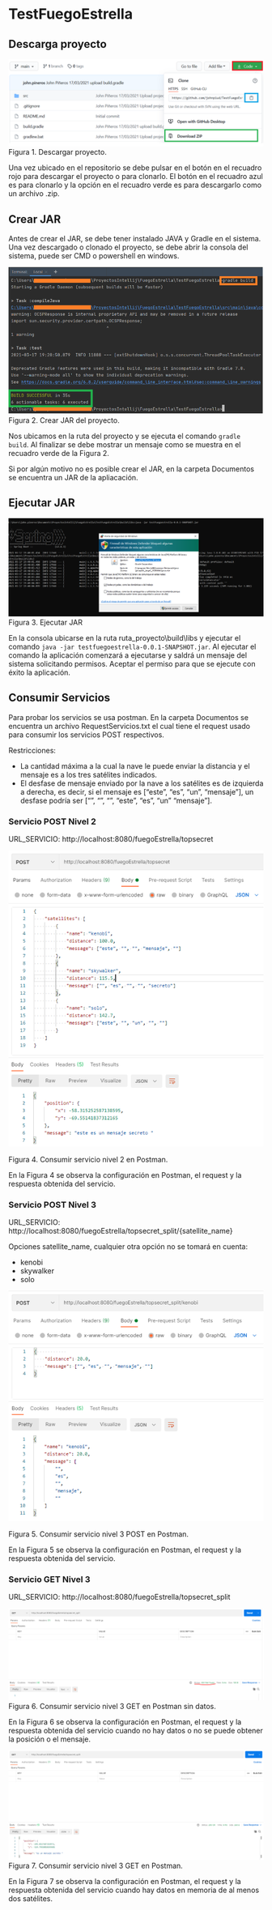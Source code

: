 # TestFuegoEstrella
## Descarga proyecto
![Con titulo](Documentos/Descargar.png "titulo")
Figura 1. Descargar proyecto.

Una vez ubicado en el repositorio se debe pulsar en el botón en el recuadro rojo para descargar el proyecto o para clonarlo.
El botón en el recuadro azul es para clonarlo y la opción en el recuadro verde es para descargarlo como un archivo .zip.

## Crear JAR
Antes de crear el JAR, se debe tener instalado JAVA y Gradle en el sistema. Una vez descargado o clonado el proyecto, se debe abrir la consola del sistema, puede ser CMD o powershell en windows.

![Con titulo](Documentos/EjecutarBuild.png "titulo")
Figura 2. Crear JAR del proyecto.

Nos ubicamos en la ruta del proyecto y se ejecuta el comando `gradle build`. Al finalizar se debe mostrar un mensaje como se muestra en el recuadro verde de la Figura 2.

Si por algún motivo no es posible crear el JAR, en la carpeta Documentos se encuentra un JAR de la apliacación.

## Ejecutar JAR
![Con titulo](Documentos/EjecutarJar.PNG "titulo")
Figura 3. Ejecutar JAR

En la consola ubicarse en la ruta ruta_proyecto\build\libs y ejecutar el comando `java -jar testfuegoestrella-0.0.1-SNAPSHOT.jar`. Al ejecutar el comando la aplicación comenzará a ejecutarse y saldrá un mensaje del sistema solicitando permisos. Aceptar el permiso para que se ejecute con éxito la aplicación.

## Consumir Servicios
Para probar los servicios se usa postman. En la carpeta Documentos se encuentra un archivo RequestServicios.txt el cual tiene el request usado para consumir los servicios POST respectivos.

Restricciones:
- La cantidad máxima a la cual la nave le puede enviar la distancia y el mensaje es a los tres satélites indicados.
 - El desfase de mensaje enviado por la nave a los satélites es de izquierda a derecha, es decir, si el mensaje es [“este”, “es”, “un”, “mensaje”], un desfase podría ser [“”, “”, “”, “este”, “es”, “un” “mensaje”].

### Servicio POST Nivel 2
URL_SERVICIO: http://localhost:8080/fuegoEstrella/topsecret

![Con titulo](Documentos/ConsumirServicioNivel2.PNG "titulo")

Figura 4. Consumir servicio nivel 2 en Postman.

En la Figura 4 se observa la configuración en Postman, el request y la respuesta obtenida del servicio.

### Servicio POST Nivel 3
URL_SERVICIO: http://localhost:8080/fuegoEstrella/topsecret_split/{satellite_name}

Opciones satellite_name, cualquier otra opción no se tomará en cuenta:
- kenobi
- skywalker
- solo

![Con titulo](Documentos/ConsumirServicioNivel3Post.PNG "titulo")

Figura 5. Consumir servicio nivel 3 POST en Postman.

En la Figura 5 se observa la configuración en Postman, el request y la respuesta obtenida del servicio.

### Servicio GET Nivel 3
URL_SERVICIO: http://localhost:8080/fuegoEstrella/topsecret_split

![Con titulo](Documentos/ConsumirServicioNivel3Get1.PNG "titulo")
Figura 6. Consumir servicio nivel 3 GET en Postman sin datos.

En la Figura 6 se observa la configuración en Postman, el request y la respuesta obtenida del servicio cuando no hay datos o no se puede obtener la posición o el mensaje.

![Con titulo](Documentos/ConsumirServicioNivel3GetOk.PNG "titulo")
Figura 7. Consumir servicio nivel 3 GET en Postman.

En la Figura 7 se observa la configuración en Postman, el request y la respuesta obtenida del servicio cuando hay datos en memoria de al menos dos satélites.
 

